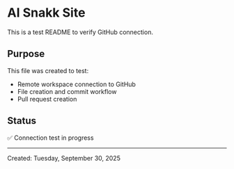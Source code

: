 # AI Snakk Site

This is a test README to verify GitHub connection.

## Purpose

This file was created to test:
- Remote workspace connection to GitHub
- File creation and commit workflow
- Pull request creation

## Status

✅ Connection test in progress

---

Created: Tuesday, September 30, 2025
